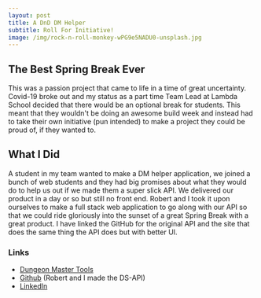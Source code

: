 ```yaml
---
layout: post
title: A DnD DM Helper 
subtitle: Roll For Initiative! 
image: /img/rock-n-roll-monkey-wPG9e5NADU0-unsplash.jpg
---  
```


## The Best Spring Break Ever  
This was a passion project that came to life in a time of great uncertainty. Covid-19 broke out and my status as a part time Team Lead at Lambda School decided that there would be an optional break for students. This meant that they wouldn't be doing an awesome build week and instead had to take their own initiative (pun intended) to make a project they could be proud of, if they wanted to. 


## What I Did  
A student in my team wanted to make a DM helper application, we joined a bunch of web students and they had big promises about what they would do to help us out if we made them a super slick API. We delivered our product in a day or so but still no front end. Robert and I took it upon ourselves to make a full stack web application to go along with our API so that we could ride gloriously into the sunset of a great Spring Break with a great product. I have linked the GitHub for the original API and the site that does the same thing the API does but with better UI. 


### Links  
- [Dungeon Master Tools](https://dmtools.pythonanywhere.com/)  
- [Github](https://github.com/DnD-Combat-Tracker) (Robert and I made the DS-API)
- [LinkedIn](https://www.linkedin.com/in/ethan-jansen-957738190/)

